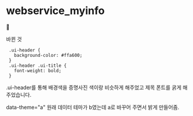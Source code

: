 # webservice_myinfo

💨 

바뀐 것

     .ui-header {
       background-color: #ffa600;
     }
     .ui-header .ui-title {
       font-weight: bold;
     }
.ui-header를 통해 배경색을 증명사진 색이랑 비슷하게 해주었고 제목 폰트를 굵게 해주었습니다.

 data-theme="a"
원래 데이터 테마가 b였는데 a로 바꾸어 주면서 밝게 만들어줌.
